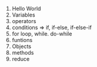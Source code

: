1. Hello World
2. Variables
3. operators
4. conditions => if, if-else, if-else-if
5. for loop, while. do-while
6. funtions
7. Objects
8. methods
9. reduce
